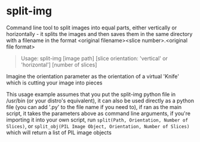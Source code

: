 # split-img
Command line tool to split images into equal parts, either vertically or horizontally - it splits the images and then saves them in the same directory with a filename in the format \<original filename\>\<slice number\>.\<original file format\>

> Usage: split-img [image path] [slice orientation: 'vertical' or 'horizontal'] [number of slices] 

Imagine the orientation parameter as the orientation of a virtual 'Knife' which is cutting your image into pieces

This usage example assumes that you put the split-img python file in /usr/bin (or your distro's equivalent), it can also be used directly as a python file (you can add '.py' to the file name if you need to), if ran as the main script, it takes the parameters above as command line arguments, if you're importing it into your own script, run `split(Path, Orientation, Number of Slices)`, or `split_obj(PIL Image Object, Orientation, Number of Slices)` which will return a list of PIL image objects
